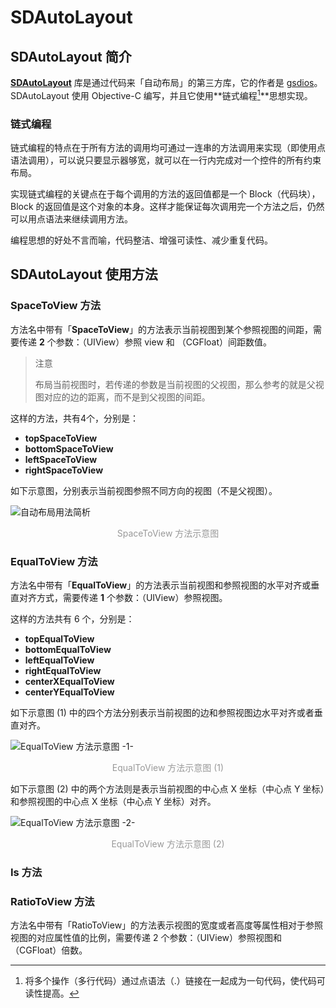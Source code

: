 # SDAutoLayout

## SDAutoLayout 简介

**[SDAutoLayout](https://github.com/gsdios/SDAutoLayout)** 库是通过代码来「自动布局」的第三方库，它的作者是 <i class="fas fa-user-circle"></i> [gsdios](https://github.com/gsdios)。SDAutoLayout 使用 Objective-C 编写，并且它使用**链式编程[^链式编程]**思想实现。

[^链式编程]: 将多个操作（多行代码）通过点语法（.）链接在一起成为一句代码，使代码可读性提高。

### 链式编程

链式编程的特点在于所有方法的调用均可通过一连串的方法调用来实现（即使用点语法调用），可以说只要显示器够宽，就可以在一行内完成对一个控件的所有约束布局。

实现链式编程的关键点在于每个调用的方法的返回值都是一个 Block（代码块），Block 的返回值是这个对象的本身。这样才能保证每次调用完一个方法之后，仍然可以用点语法来继续调用方法。

编程思想的好处不言而喻，代码整洁、增强可读性、减少重复代码。

## SDAutoLayout 使用方法

### SpaceToView 方法

方法名中带有「**SpaceToView**」的方法表示当前视图到某个参照视图的间距，需要传递 **2** 个参数：（UIView）参照 view 和 （CGFloat）间距数值。

> 注意
> 
> 布局当前视图时，若传递的参数是当前视图的父视图，那么参考的就是父视图对应的边的距离，而不是到父视图的间距。

这样的方法，共有4个，分别是：

- **topSpaceToView**
- **bottomSpaceToView**
- **leftSpaceToView**
- **rightSpaceToView**

如下示意图，分别表示当前视图参照不同方向的视图（不是父视图）。

![自动布局用法简析](media/15312732897440/%E8%87%AA%E5%8A%A8%E5%B8%83%E5%B1%80%E7%94%A8%E6%B3%95%E7%AE%80%E6%9E%90.png)

<p style="text-align:center;color:#999999;font-size:14px"> SpaceToView 方法示意图 </p>

### EqualToView 方法

方法名中带有「**EqualToView**」的方法表示当前视图和参照视图的水平对齐或垂直对齐方式，需要传递 **1** 个参数：（UIView）参照视图。

这样的方法共有 6 个，分别是：

- **topEqualToView**
- **bottomEqualToView**
- **leftEqualToView**
- **rightEqualToView**
- **centerXEqualToView**
- **centerYEqualToView**

如下示意图 (1) 中的四个方法分别表示当前视图的边和参照视图边水平对齐或者垂直对齐。

![EqualToView 方法示意图 -1-](media/15312732897440/EqualToView%20%E6%96%B9%E6%B3%95%E7%A4%BA%E6%84%8F%E5%9B%BE%20-1-.png)

<p style="text-align:center;color:#999999;font-size:14px"> EqualToView 方法示意图 (1) </p>

如下示意图 (2) 中的两个方法则是表示当前视图的中心点 X 坐标（中心点 Y 坐标）和参照视图的中心点 X 坐标（中心点 Y 坐标）对齐。

![EqualToView 方法示意图 -2-](media/15312732897440/EqualToView%20%E6%96%B9%E6%B3%95%E7%A4%BA%E6%84%8F%E5%9B%BE%20-2-.png)

<p style="text-align:center;color:#999999;font-size:14px"> EqualToView 方法示意图 (2) </p>

### Is 方法



### RatioToView 方法

方法名中带有「RatioToView」的方法表示视图的宽度或者高度等属性相对于参照视图的对应属性值的比例，需要传递 2 个参数：（UIView）参照视图和（CGFloat）倍数。

<head> 
<script defer src="https://use.fontawesome.com/releases/v5.0.13/js/all.js"></script> 
<script defer src="https://use.fontawesome.com/releases/v5.0.13/js/v4-shims.js"></script> 
</head> <link rel="stylesheet" href="https://use.fontawesome.com/releases/v5.0.13/css/all.css">

